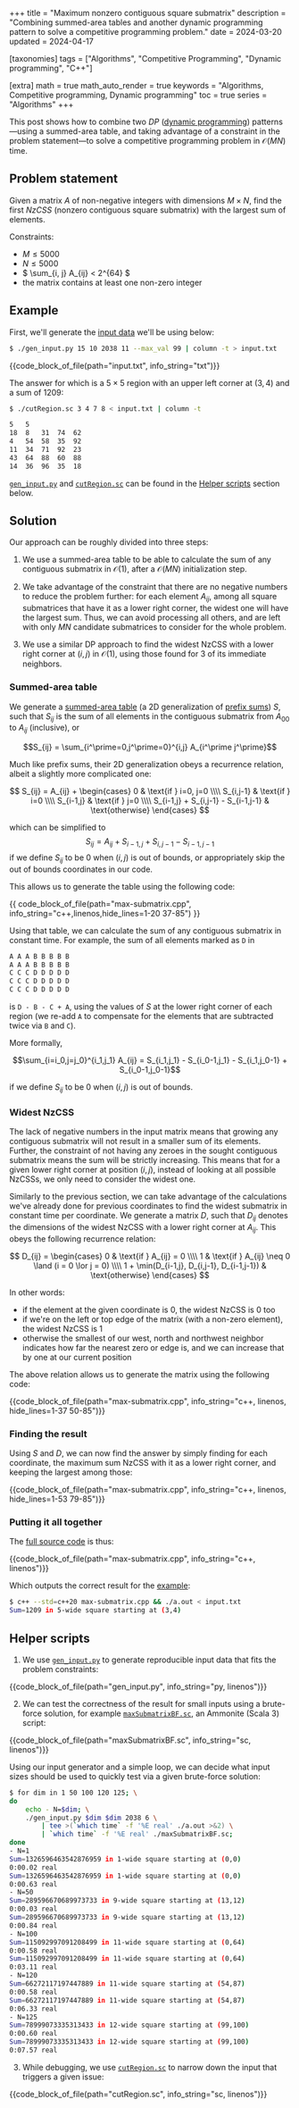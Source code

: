 +++
title = "Maximum nonzero contiguous square submatrix"
description = "Combining summed-area tables and another dynamic programming pattern to solve a competitive programming problem."
date = 2024-03-20
updated = 2024-04-17

[taxonomies]
tags = ["Algorithms", "Competitive Programming", "Dynamic programming", "C++"]

[extra]
math = true
math_auto_render = true
keywords = "Algorithms, Competitive programming, Dynamic programming"
toc = true
series = "Algorithms"
+++


This post shows how to combine two *DP* ([dynamic programming](https://en.wikipedia.org/wiki/Dynamic_programming)) patterns—using a summed-area table, and taking advantage of a constraint in the problem statement—to solve a competitive programming problem in $\mathcal{O}(MN)$ time.


<!-- more -->


## Problem statement

Given a matrix $A$ of non-negative integers with dimensions $M{\times}N$, find the first *NzCSS* (nonzero contiguous square submatrix) with the largest sum of elements.

Constraints:

* $M \leq 5000$
* $N \leq 5000$
* $ \sum_{i, j} A_{ij} < 2^{64} $
* the matrix contains at least one non-zero integer


## Example

First, we'll generate the [input data](input.txt) we'll be using below:

```sh
$ ./gen_input.py 15 10 2038 11 --max_val 99 | column -t > input.txt
```

{{code_block_of_file(path="input.txt", info_string="txt")}}

The answer for which is a $5{\times}5$ region with an upper left corner at $(3,4)$ and a sum of $1209$:

```sh
$ ./cutRegion.sc 3 4 7 8 < input.txt | column -t
```

```txt
5   5
18  8   31  74  62
4   54  58  35  92
11  34  71  92  23
43  64  88  60  88
14  36  96  35  18
```

[`gen_input.py`](gen_input.py) and [`cutRegion.sc`](cutRegion.sc) can be found in the [Helper scripts](#helper-scripts) section below.

## Solution

Our approach can be roughly divided into three steps:

1. We use a summed-area table to be able to calculate the sum of any contiguous submatrix in $\mathcal{O}(1)$, after a $\mathcal{O}(MN)$ initialization step.

2. We take advantage of the constraint that there are no negative numbers to reduce the problem further: for each element $A_{ij}$, among all square submatrices that have it as a lower right corner, the widest one will have the largest sum. Thus, we can avoid processing all others, and are left with only $MN$ candidate submatrices to consider for the whole problem.

3. We use a similar DP approach to find the widest NzCSS with a lower right corner at $(i,j)$ in $\mathcal{O}(1)$, using those found for 3 of its immediate neighbors.


### Summed-area table

We generate a [summed-area table](https://en.wikipedia.org/wiki/Summed-area_table) (a 2D generalization of [prefix sums](https://en.wikipedia.org/wiki/Prefix_sum)) $S$, such that $S_{ij}$ is the sum of all elements in the contiguous submatrix from $A_{00}$ to $A_{ij}$ (inclusive), or

$$S_{ij} = \sum_{i^\prime=0,j^\prime=0}^{i,j} A_{i^\prime j^\prime}$$

Much like prefix sums, their 2D generalization obeys a recurrence relation, albeit a slightly more complicated one:

$$
S_{ij} = A_{ij} +
    \begin{cases}
        0                                   & \text{if } i=0, j=0     \\\\
        S_{i,j-1}                           & \text{if } i=0          \\\\
        S_{i-1,j}                           & \text{if } j=0          \\\\
        S_{i-1,j} + S_{i,j-1} - S_{i-1,j-1} & \text{otherwise}
    \end{cases}
$$

which can be simplified to $$S_{ij} = A_{ij} +S_{i-1,j} + S_{i,j-1} - S_{i-1,j-1}$$ if we define $S_{ij}$ to be $0$ when $(i,j)$ is out of bounds, or appropriately skip the out of bounds coordinates in our code.

This allows us to generate the table using the following code:

{{ code_block_of_file(path="max-submatrix.cpp", info_string="c++,linenos,hide_lines=1-20 37-85") }}

Using that table, we can calculate the sum of any contiguous submatrix in constant time. For example, the sum of all elements marked as `D` in

```txt
A A A B B B B B
A A A B B B B B
C C C D D D D D
C C C D D D D D
C C C D D D D D
```

is `D - B - C + A`, using the values of $S$ at the lower right corner of each region (we re-add `A` to compensate for the elements that are subtracted twice via `B` and `C`).

More formally,

$$\sum_{i=i_0,j=j_0}^{i_1,j_1} A_{ij} =
    S_{i_1,j_1} - S_{i_0-1,j_1} - S_{i_1,j_0-1} + S_{i_0-1,j_0-1}$$

if we define $S_{ij}$ to be $0$ when $(i,j)$ is out of bounds.


### Widest NzCSS

The lack of negative numbers in the input matrix means that growing any contiguous submatrix will not result in a smaller sum of its elements. Further, the constraint of not having any zeroes in the sought contiguous submatrix means the sum will be strictly increasing. This means that for a given lower right corner at position $(i,j)$, instead of looking at all possible NzCSSs, we only need to consider the widest one.

Similarly to the previous section, we can take advantage of the calculations we've already done for previous coordinates to find the widest submatrix in constant time per coordinate. We generate a matrix $D$, such that $D_{ij}$ denotes the dimensions of the widest NzCSS with a lower right corner at $A_{ij}$. This obeys the following recurrence relation:


$$
D_{ij} =
    \begin{cases}
        0                                           & \text{if } A_{ij} = 0                             \\\\
        1                                           & \text{if } A_{ij} \neq 0 \land (i = 0 \lor j = 0) \\\\
        1 + \min(D_{i-1,j}, D_{i,j-1}, D_{i-1,j-1}) & \text{otherwise}
    \end{cases}
$$

In other words:

* if the element at the given coordinate is 0, the widest NzCSS is 0 too
* if we're on the left or top edge of the matrix (with a non-zero element), the widest NzCSS is 1
* otherwise the smallest of our west, north and northwest neighbor indicates how far the nearest zero or edge is, and we can increase that by one at our current position

The above relation allows us to generate the matrix using the following code:

{{code_block_of_file(path="max-submatrix.cpp", info_string="c++, linenos, hide_lines=1-37 50-85")}}


### Finding the result

Using $S$ and $D$, we can now find the answer by simply finding for each coordinate, the maximum sum NzCSS with it as a lower right corner, and keeping the largest among those:

{{code_block_of_file(path="max-submatrix.cpp", info_string="c++, linenos, hide_lines=1-53 79-85")}}


### Putting it all together

The [full source code](max-submatrix.cpp) is thus:

{{code_block_of_file(path="max-submatrix.cpp", info_string="c++, linenos")}}

Which outputs the correct result for the [example](#example):

```sh
$ c++ --std=c++20 max-submatrix.cpp && ./a.out < input.txt
Sum=1209 in 5-wide square starting at (3,4)
```

## Helper scripts

1. We use [`gen_input.py`](gen_input.py) to generate reproducible input data that fits the problem constraints:

{{code_block_of_file(path="gen_input.py", info_string="py, linenos")}}

2. We can test the correctness of the result for small inputs using a brute-force solution, for example [`maxSubmatrixBF.sc`](maxSubmatrixBF.sc), an Ammonite (Scala 3) script:

{{code_block_of_file(path="maxSubmatrixBF.sc", info_string="sc, linenos")}}

Using our input generator and a simple loop, we can decide what input sizes should be used to quickly test via a given brute-force solution:

```sh
$ for dim in 1 50 100 120 125; \
do
    echo - N=$dim; \
    ./gen_input.py $dim $dim 2038 6 \
        | tee >(`which time` -f '%E real' ./a.out >&2) \
        | `which time` -f '%E real' ./maxSubmatrixBF.sc;
done
- N=1
Sum=1326596463542876959 in 1-wide square starting at (0,0)
0:00.02 real
Sum=1326596463542876959 in 1-wide square starting at (0,0)
0:00.63 real
- N=50
Sum=289596670689973733 in 9-wide square starting at (13,12)
0:00.03 real
Sum=289596670689973733 in 9-wide square starting at (13,12)
0:00.84 real
- N=100
Sum=115092997091208499 in 11-wide square starting at (0,64)
0:00.58 real
Sum=115092997091208499 in 11-wide square starting at (0,64)
0:03.11 real
- N=120
Sum=66272117197447889 in 11-wide square starting at (54,87)
0:00.58 real
Sum=66272117197447889 in 11-wide square starting at (54,87)
0:06.33 real
- N=125
Sum=78999073335313433 in 12-wide square starting at (99,100)
0:00.60 real
Sum=78999073335313433 in 12-wide square starting at (99,100)
0:07.57 real
```

3. While debugging, we use [`cutRegion.sc`](cutRegion.sc) to narrow down the input that triggers a given issue:

{{code_block_of_file(path="cutRegion.sc", info_string="sc, linenos")}}

